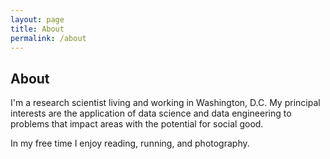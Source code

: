 ```yaml
---
layout: page
title: About
permalink: /about
---
```


## About

I'm a research scientist living and working in Washington, D.C.  My principal interests are the application of data science and data engineering to problems that impact areas with the potential for social good.

In my free time I enjoy reading, running, and photography.